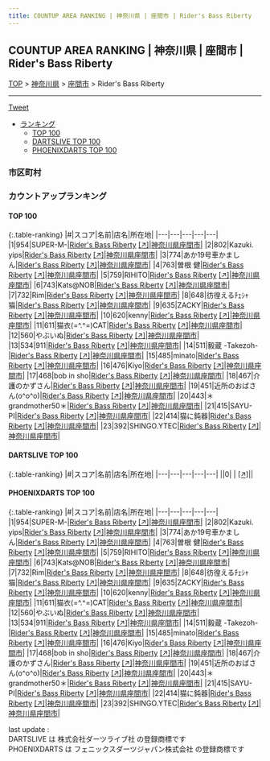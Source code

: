 ```yaml
---
title: COUNTUP AREA RANKING | 神奈川県 | 座間市 | Rider's Bass Riberty
---
```

## COUNTUP AREA RANKING | 神奈川県 | 座間市 | Rider's Bass Riberty

[TOP](/darts/rank/) > [神奈川県](/darts/rank/神奈川県/) > [座間市](/darts/rank/神奈川県/座間市/) > Rider's Bass Riberty

___

<a href="https://twitter.com/share?ref_src=twsrc%5Etfw" data-text="COUNTUP AREA RANKING | 神奈川県座間市Rider's Bass Riberty" class="twitter-share-button" data-hashtags="DARTSLIVE,PHOENIXDARTS,darts,ダーツ" data-show-count="false">Tweet</a>

* [ランキング](#カウントアップランキング)
    * [TOP 100](#top-100)
    * [DARTSLIVE TOP 100](#dartslive-top-100)
    * [PHOENIXDARTS TOP 100](#phoenixdarts-top-100)

### 市区町村

<ul>

</ul>

### カウントアップランキング

#### TOP 100



{:.table-ranking}
|#|スコア|名前|店名|所在地|
|---|---|---|---|---|
|1|954|<span class="rank-name-pd">SUPER-M-</span>|<a href="/darts/rank/shops/87169.html">Rider's Bass Riberty</a> <a href="https://vs.phoenixdarts.com/jp/shop/shopDetailInfo/s_87169?s_seq=87169">[↗]</a>|<a href="/darts/rank/神奈川県/座間市">神奈川県座間市</a>|
|2|802|<span class="rank-name-pd">Kazuki. yips</span>|<a href="/darts/rank/shops/87169.html">Rider's Bass Riberty</a> <a href="https://vs.phoenixdarts.com/jp/shop/shopDetailInfo/s_87169?s_seq=87169">[↗]</a>|<a href="/darts/rank/神奈川県/座間市">神奈川県座間市</a>|
|3|774|<span class="rank-name-pd">あか19号車かましん</span>|<a href="/darts/rank/shops/87169.html">Rider's Bass Riberty</a> <a href="https://vs.phoenixdarts.com/jp/shop/shopDetailInfo/s_87169?s_seq=87169">[↗]</a>|<a href="/darts/rank/神奈川県/座間市">神奈川県座間市</a>|
|4|763|<span class="rank-name-pd"><span class="pro-icon-pd"></span>曽根 健</span>|<a href="/darts/rank/shops/87169.html">Rider's Bass Riberty</a> <a href="https://vs.phoenixdarts.com/jp/shop/shopDetailInfo/s_87169?s_seq=87169">[↗]</a>|<a href="/darts/rank/神奈川県/座間市">神奈川県座間市</a>|
|5|759|<span class="rank-name-pd">RIHITO</span>|<a href="/darts/rank/shops/87169.html">Rider's Bass Riberty</a> <a href="https://vs.phoenixdarts.com/jp/shop/shopDetailInfo/s_87169?s_seq=87169">[↗]</a>|<a href="/darts/rank/神奈川県/座間市">神奈川県座間市</a>|
|6|743|<span class="rank-name-pd">Kats@NOB</span>|<a href="/darts/rank/shops/87169.html">Rider's Bass Riberty</a> <a href="https://vs.phoenixdarts.com/jp/shop/shopDetailInfo/s_87169?s_seq=87169">[↗]</a>|<a href="/darts/rank/神奈川県/座間市">神奈川県座間市</a>|
|7|732|<span class="rank-name-pd">Rim</span>|<a href="/darts/rank/shops/87169.html">Rider's Bass Riberty</a> <a href="https://vs.phoenixdarts.com/jp/shop/shopDetailInfo/s_87169?s_seq=87169">[↗]</a>|<a href="/darts/rank/神奈川県/座間市">神奈川県座間市</a>|
|8|648|<span class="rank-name-pd">彷徨えるﾁｪｼｬ猫</span>|<a href="/darts/rank/shops/87169.html">Rider's Bass Riberty</a> <a href="https://vs.phoenixdarts.com/jp/shop/shopDetailInfo/s_87169?s_seq=87169">[↗]</a>|<a href="/darts/rank/神奈川県/座間市">神奈川県座間市</a>|
|9|635|<span class="rank-name-pd">ZACKY</span>|<a href="/darts/rank/shops/87169.html">Rider's Bass Riberty</a> <a href="https://vs.phoenixdarts.com/jp/shop/shopDetailInfo/s_87169?s_seq=87169">[↗]</a>|<a href="/darts/rank/神奈川県/座間市">神奈川県座間市</a>|
|10|620|<span class="rank-name-pd">kenny</span>|<a href="/darts/rank/shops/87169.html">Rider's Bass Riberty</a> <a href="https://vs.phoenixdarts.com/jp/shop/shopDetailInfo/s_87169?s_seq=87169">[↗]</a>|<a href="/darts/rank/神奈川県/座間市">神奈川県座間市</a>|
|11|611|<span class="rank-name-pd">猫衣(=^.^=)CAT</span>|<a href="/darts/rank/shops/87169.html">Rider's Bass Riberty</a> <a href="https://vs.phoenixdarts.com/jp/shop/shopDetailInfo/s_87169?s_seq=87169">[↗]</a>|<a href="/darts/rank/神奈川県/座間市">神奈川県座間市</a>|
|12|560|<span class="rank-name-pd">やぶいぬ</span>|<a href="/darts/rank/shops/87169.html">Rider's Bass Riberty</a> <a href="https://vs.phoenixdarts.com/jp/shop/shopDetailInfo/s_87169?s_seq=87169">[↗]</a>|<a href="/darts/rank/神奈川県/座間市">神奈川県座間市</a>|
|13|534|<span class="rank-name-pd">911</span>|<a href="/darts/rank/shops/87169.html">Rider's Bass Riberty</a> <a href="https://vs.phoenixdarts.com/jp/shop/shopDetailInfo/s_87169?s_seq=87169">[↗]</a>|<a href="/darts/rank/神奈川県/座間市">神奈川県座間市</a>|
|14|511|<span class="rank-name-pd">毅蔵 -Takezoh-</span>|<a href="/darts/rank/shops/87169.html">Rider's Bass Riberty</a> <a href="https://vs.phoenixdarts.com/jp/shop/shopDetailInfo/s_87169?s_seq=87169">[↗]</a>|<a href="/darts/rank/神奈川県/座間市">神奈川県座間市</a>|
|15|485|<span class="rank-name-pd">minato</span>|<a href="/darts/rank/shops/87169.html">Rider's Bass Riberty</a> <a href="https://vs.phoenixdarts.com/jp/shop/shopDetailInfo/s_87169?s_seq=87169">[↗]</a>|<a href="/darts/rank/神奈川県/座間市">神奈川県座間市</a>|
|16|476|<span class="rank-name-pd">Kiyo</span>|<a href="/darts/rank/shops/87169.html">Rider's Bass Riberty</a> <a href="https://vs.phoenixdarts.com/jp/shop/shopDetailInfo/s_87169?s_seq=87169">[↗]</a>|<a href="/darts/rank/神奈川県/座間市">神奈川県座間市</a>|
|17|468|<span class="rank-name-pd">bob in sho</span>|<a href="/darts/rank/shops/87169.html">Rider's Bass Riberty</a> <a href="https://vs.phoenixdarts.com/jp/shop/shopDetailInfo/s_87169?s_seq=87169">[↗]</a>|<a href="/darts/rank/神奈川県/座間市">神奈川県座間市</a>|
|18|467|<span class="rank-name-pd">介護のかずさん</span>|<a href="/darts/rank/shops/87169.html">Rider's Bass Riberty</a> <a href="https://vs.phoenixdarts.com/jp/shop/shopDetailInfo/s_87169?s_seq=87169">[↗]</a>|<a href="/darts/rank/神奈川県/座間市">神奈川県座間市</a>|
|19|451|<span class="rank-name-pd">近所のおばさん(o^o^o)</span>|<a href="/darts/rank/shops/87169.html">Rider's Bass Riberty</a> <a href="https://vs.phoenixdarts.com/jp/shop/shopDetailInfo/s_87169?s_seq=87169">[↗]</a>|<a href="/darts/rank/神奈川県/座間市">神奈川県座間市</a>|
|20|443|<span class="rank-name-pd">＊grandmother50＊</span>|<a href="/darts/rank/shops/87169.html">Rider's Bass Riberty</a> <a href="https://vs.phoenixdarts.com/jp/shop/shopDetailInfo/s_87169?s_seq=87169">[↗]</a>|<a href="/darts/rank/神奈川県/座間市">神奈川県座間市</a>|
|21|415|<span class="rank-name-pd">SAYU-PI</span>|<a href="/darts/rank/shops/87169.html">Rider's Bass Riberty</a> <a href="https://vs.phoenixdarts.com/jp/shop/shopDetailInfo/s_87169?s_seq=87169">[↗]</a>|<a href="/darts/rank/神奈川県/座間市">神奈川県座間市</a>|
|22|414|<span class="rank-name-pd">猫に鈍器</span>|<a href="/darts/rank/shops/87169.html">Rider's Bass Riberty</a> <a href="https://vs.phoenixdarts.com/jp/shop/shopDetailInfo/s_87169?s_seq=87169">[↗]</a>|<a href="/darts/rank/神奈川県/座間市">神奈川県座間市</a>|
|23|392|<span class="rank-name-pd">SHINGO.YTEC</span>|<a href="/darts/rank/shops/87169.html">Rider's Bass Riberty</a> <a href="https://vs.phoenixdarts.com/jp/shop/shopDetailInfo/s_87169?s_seq=87169">[↗]</a>|<a href="/darts/rank/神奈川県/座間市">神奈川県座間市</a>|


#### DARTSLIVE TOP 100



{:.table-ranking}
|#|スコア|名前|店名|所在地|
|---|---|---|---|---|
||0|<span class="rank-name-dl"> </span>|<a href="/darts/rank/shops/.html"></a> <a href="">[↗]</a>|<a href="/darts/rank//"></a>|


#### PHOENIXDARTS TOP 100



{:.table-ranking}
|#|スコア|名前|店名|所在地|
|---|---|---|---|---|
|1|954|<span class="rank-name-pd">SUPER-M-</span>|<a href="/darts/rank/shops/87169.html">Rider's Bass Riberty</a> <a href="https://vs.phoenixdarts.com/jp/shop/shopDetailInfo/s_87169?s_seq=87169">[↗]</a>|<a href="/darts/rank/神奈川県/座間市">神奈川県座間市</a>|
|2|802|<span class="rank-name-pd">Kazuki. yips</span>|<a href="/darts/rank/shops/87169.html">Rider's Bass Riberty</a> <a href="https://vs.phoenixdarts.com/jp/shop/shopDetailInfo/s_87169?s_seq=87169">[↗]</a>|<a href="/darts/rank/神奈川県/座間市">神奈川県座間市</a>|
|3|774|<span class="rank-name-pd">あか19号車かましん</span>|<a href="/darts/rank/shops/87169.html">Rider's Bass Riberty</a> <a href="https://vs.phoenixdarts.com/jp/shop/shopDetailInfo/s_87169?s_seq=87169">[↗]</a>|<a href="/darts/rank/神奈川県/座間市">神奈川県座間市</a>|
|4|763|<span class="rank-name-pd"><span class="pro-icon-pd"></span>曽根 健</span>|<a href="/darts/rank/shops/87169.html">Rider's Bass Riberty</a> <a href="https://vs.phoenixdarts.com/jp/shop/shopDetailInfo/s_87169?s_seq=87169">[↗]</a>|<a href="/darts/rank/神奈川県/座間市">神奈川県座間市</a>|
|5|759|<span class="rank-name-pd">RIHITO</span>|<a href="/darts/rank/shops/87169.html">Rider's Bass Riberty</a> <a href="https://vs.phoenixdarts.com/jp/shop/shopDetailInfo/s_87169?s_seq=87169">[↗]</a>|<a href="/darts/rank/神奈川県/座間市">神奈川県座間市</a>|
|6|743|<span class="rank-name-pd">Kats@NOB</span>|<a href="/darts/rank/shops/87169.html">Rider's Bass Riberty</a> <a href="https://vs.phoenixdarts.com/jp/shop/shopDetailInfo/s_87169?s_seq=87169">[↗]</a>|<a href="/darts/rank/神奈川県/座間市">神奈川県座間市</a>|
|7|732|<span class="rank-name-pd">Rim</span>|<a href="/darts/rank/shops/87169.html">Rider's Bass Riberty</a> <a href="https://vs.phoenixdarts.com/jp/shop/shopDetailInfo/s_87169?s_seq=87169">[↗]</a>|<a href="/darts/rank/神奈川県/座間市">神奈川県座間市</a>|
|8|648|<span class="rank-name-pd">彷徨えるﾁｪｼｬ猫</span>|<a href="/darts/rank/shops/87169.html">Rider's Bass Riberty</a> <a href="https://vs.phoenixdarts.com/jp/shop/shopDetailInfo/s_87169?s_seq=87169">[↗]</a>|<a href="/darts/rank/神奈川県/座間市">神奈川県座間市</a>|
|9|635|<span class="rank-name-pd">ZACKY</span>|<a href="/darts/rank/shops/87169.html">Rider's Bass Riberty</a> <a href="https://vs.phoenixdarts.com/jp/shop/shopDetailInfo/s_87169?s_seq=87169">[↗]</a>|<a href="/darts/rank/神奈川県/座間市">神奈川県座間市</a>|
|10|620|<span class="rank-name-pd">kenny</span>|<a href="/darts/rank/shops/87169.html">Rider's Bass Riberty</a> <a href="https://vs.phoenixdarts.com/jp/shop/shopDetailInfo/s_87169?s_seq=87169">[↗]</a>|<a href="/darts/rank/神奈川県/座間市">神奈川県座間市</a>|
|11|611|<span class="rank-name-pd">猫衣(=^.^=)CAT</span>|<a href="/darts/rank/shops/87169.html">Rider's Bass Riberty</a> <a href="https://vs.phoenixdarts.com/jp/shop/shopDetailInfo/s_87169?s_seq=87169">[↗]</a>|<a href="/darts/rank/神奈川県/座間市">神奈川県座間市</a>|
|12|560|<span class="rank-name-pd">やぶいぬ</span>|<a href="/darts/rank/shops/87169.html">Rider's Bass Riberty</a> <a href="https://vs.phoenixdarts.com/jp/shop/shopDetailInfo/s_87169?s_seq=87169">[↗]</a>|<a href="/darts/rank/神奈川県/座間市">神奈川県座間市</a>|
|13|534|<span class="rank-name-pd">911</span>|<a href="/darts/rank/shops/87169.html">Rider's Bass Riberty</a> <a href="https://vs.phoenixdarts.com/jp/shop/shopDetailInfo/s_87169?s_seq=87169">[↗]</a>|<a href="/darts/rank/神奈川県/座間市">神奈川県座間市</a>|
|14|511|<span class="rank-name-pd">毅蔵 -Takezoh-</span>|<a href="/darts/rank/shops/87169.html">Rider's Bass Riberty</a> <a href="https://vs.phoenixdarts.com/jp/shop/shopDetailInfo/s_87169?s_seq=87169">[↗]</a>|<a href="/darts/rank/神奈川県/座間市">神奈川県座間市</a>|
|15|485|<span class="rank-name-pd">minato</span>|<a href="/darts/rank/shops/87169.html">Rider's Bass Riberty</a> <a href="https://vs.phoenixdarts.com/jp/shop/shopDetailInfo/s_87169?s_seq=87169">[↗]</a>|<a href="/darts/rank/神奈川県/座間市">神奈川県座間市</a>|
|16|476|<span class="rank-name-pd">Kiyo</span>|<a href="/darts/rank/shops/87169.html">Rider's Bass Riberty</a> <a href="https://vs.phoenixdarts.com/jp/shop/shopDetailInfo/s_87169?s_seq=87169">[↗]</a>|<a href="/darts/rank/神奈川県/座間市">神奈川県座間市</a>|
|17|468|<span class="rank-name-pd">bob in sho</span>|<a href="/darts/rank/shops/87169.html">Rider's Bass Riberty</a> <a href="https://vs.phoenixdarts.com/jp/shop/shopDetailInfo/s_87169?s_seq=87169">[↗]</a>|<a href="/darts/rank/神奈川県/座間市">神奈川県座間市</a>|
|18|467|<span class="rank-name-pd">介護のかずさん</span>|<a href="/darts/rank/shops/87169.html">Rider's Bass Riberty</a> <a href="https://vs.phoenixdarts.com/jp/shop/shopDetailInfo/s_87169?s_seq=87169">[↗]</a>|<a href="/darts/rank/神奈川県/座間市">神奈川県座間市</a>|
|19|451|<span class="rank-name-pd">近所のおばさん(o^o^o)</span>|<a href="/darts/rank/shops/87169.html">Rider's Bass Riberty</a> <a href="https://vs.phoenixdarts.com/jp/shop/shopDetailInfo/s_87169?s_seq=87169">[↗]</a>|<a href="/darts/rank/神奈川県/座間市">神奈川県座間市</a>|
|20|443|<span class="rank-name-pd">＊grandmother50＊</span>|<a href="/darts/rank/shops/87169.html">Rider's Bass Riberty</a> <a href="https://vs.phoenixdarts.com/jp/shop/shopDetailInfo/s_87169?s_seq=87169">[↗]</a>|<a href="/darts/rank/神奈川県/座間市">神奈川県座間市</a>|
|21|415|<span class="rank-name-pd">SAYU-PI</span>|<a href="/darts/rank/shops/87169.html">Rider's Bass Riberty</a> <a href="https://vs.phoenixdarts.com/jp/shop/shopDetailInfo/s_87169?s_seq=87169">[↗]</a>|<a href="/darts/rank/神奈川県/座間市">神奈川県座間市</a>|
|22|414|<span class="rank-name-pd">猫に鈍器</span>|<a href="/darts/rank/shops/87169.html">Rider's Bass Riberty</a> <a href="https://vs.phoenixdarts.com/jp/shop/shopDetailInfo/s_87169?s_seq=87169">[↗]</a>|<a href="/darts/rank/神奈川県/座間市">神奈川県座間市</a>|
|23|392|<span class="rank-name-pd">SHINGO.YTEC</span>|<a href="/darts/rank/shops/87169.html">Rider's Bass Riberty</a> <a href="https://vs.phoenixdarts.com/jp/shop/shopDetailInfo/s_87169?s_seq=87169">[↗]</a>|<a href="/darts/rank/神奈川県/座間市">神奈川県座間市</a>|


<div class="footer border-top border-gray-light mt-5 pt-3 text-right text-gray">
    last update : <span style="font-weight: italic" id="foot_last_modified"></span><br />
    DARTSLIVE は 株式会社ダーツライブ社 の登録商標です<br />
    PHOENIXDARTS は フェニックスダーツジャパン株式会社 の登録商標です<br />
</div>

<script src="https://cdnjs.cloudflare.com/ajax/libs/jquery.tablesorter/2.31.3/js/jquery.tablesorter.min.js" integrity="sha512-qzgd5cYSZcosqpzpn7zF2ZId8f/8CHmFKZ8j7mU4OUXTNRd5g+ZHBPsgKEwoqxCtdQvExE5LprwwPAgoicguNg==" crossorigin="anonymous" referrerpolicy="no-referrer"></script>
<link rel="stylesheet" href="https://cdnjs.cloudflare.com/ajax/libs/jquery.tablesorter/2.31.3/css/theme.default.min.css" integrity="sha512-wghhOJkjQX0Lh3NSWvNKeZ0ZpNn+SPVXX1Qyc9OCaogADktxrBiBdKGDoqVUOyhStvMBmJQ8ZdMHiR3wuEq8+w==" crossorigin="anonymous" referrerpolicy="no-referrer" />
<script>
$(function() {
    $(".table-ranking").tablesorter({sortList:[[0, 0]]});
    $("#foot_last_modified").text(formatDate(new Date(document.lastModified), 'yyyy-MM-dd HH:mm:ss'));
});
</script>

<script async src="https://platform.twitter.com/widgets.js" charset="utf-8"></script>